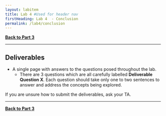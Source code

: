```yaml
---
layout: labitem
title: Lab 4 #Used for header nav
firstHeading: Lab 4  - Conclusion
permalink: /lab4/conclusion
---
```


[**Back to Part 3**](FM-receiver-USRP.md)

<!-- In this lab you used a USRP and receive complex data streams. You both modulated and demodulated FM signals. -->

<!-- **Please unplug your USRP's power cable before leaving the lab.** -->

---

## Deliverables
<!-- #TODO update -->
<!-- - 2 GRC files:
  - an FM transmitter (`FM_transmitter.grc`)
  - an FM receiver (`FM_receiver.grc`) -->
- A single page with answers to the questions posed throughout the lab.
  - There are 3 questions which are all carefully labelled **Deliverable Question X**. Each question should take only one to two sentences to answer and address the concepts being explored.

If you are unsure how to submit the deliverables, ask your TA.

---

[**Back to Part 3**](FM-receiver-USRP.md)
